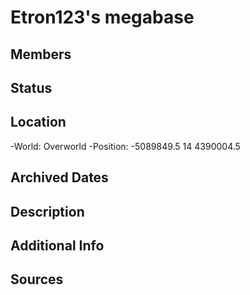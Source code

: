 # Etron123's megabase

## Members

## Status

## Location
-World: Overworld
-Position: -5089849.5 14 4390004.5

## Archived Dates

## Description

## Additional Info

## Sources
